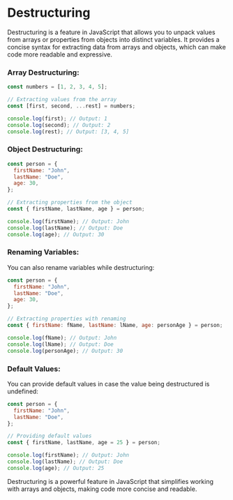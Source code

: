 # Destructuring

Destructuring is a feature in JavaScript that allows you to unpack values from arrays or properties from objects into distinct variables. It provides a concise syntax for extracting data from arrays and objects, which can make code more readable and expressive.

### Array Destructuring:

```javascript
const numbers = [1, 2, 3, 4, 5];

// Extracting values from the array
const [first, second, ...rest] = numbers;

console.log(first); // Output: 1
console.log(second); // Output: 2
console.log(rest); // Output: [3, 4, 5]
```

### Object Destructuring:

```javascript
const person = {
  firstName: "John",
  lastName: "Doe",
  age: 30,
};

// Extracting properties from the object
const { firstName, lastName, age } = person;

console.log(firstName); // Output: John
console.log(lastName); // Output: Doe
console.log(age); // Output: 30
```

### Renaming Variables:

You can also rename variables while destructuring:

```javascript
const person = {
  firstName: "John",
  lastName: "Doe",
  age: 30,
};

// Extracting properties with renaming
const { firstName: fName, lastName: lName, age: personAge } = person;

console.log(fName); // Output: John
console.log(lName); // Output: Doe
console.log(personAge); // Output: 30
```

### Default Values:

You can provide default values in case the value being destructured is undefined:

```javascript
const person = {
  firstName: "John",
  lastName: "Doe",
};

// Providing default values
const { firstName, lastName, age = 25 } = person;

console.log(firstName); // Output: John
console.log(lastName); // Output: Doe
console.log(age); // Output: 25
```

Destructuring is a powerful feature in JavaScript that simplifies working with arrays and objects, making code more concise and readable.
